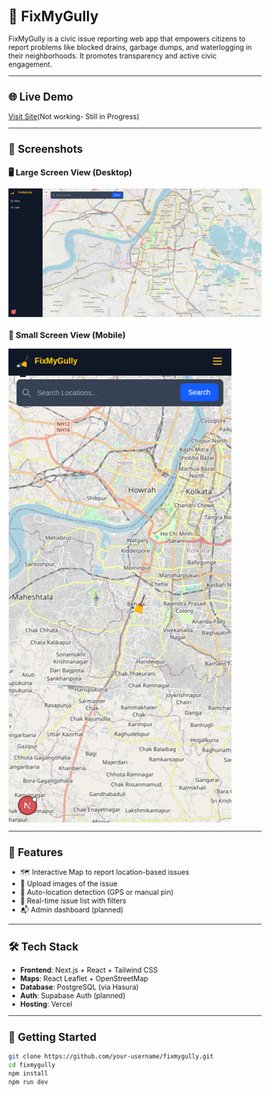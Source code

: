 # 🧹 FixMyGully

FixMyGully is a civic issue reporting web app that empowers citizens to report problems like blocked drains, garbage dumps, and waterlogging in their neighborhoods. It promotes transparency and active civic engagement.

---

## 🌐 Live Demo

[Visit Site](https://your-live-site-link.com)(Not working- Still in Progress)

---

## 📸 Screenshots

### 🖥️ Large Screen View (Desktop)

![Large Screen](/public/screenshots/desktop.png)

### 📱 Small Screen View (Mobile)

![Small Screen](/public/screenshots/mobile.png)

---

## 🚀 Features

- 🗺️ Interactive Map to report location-based issues
- 📸 Upload images of the issue
- 📍 Auto-location detection (GPS or manual pin)
- 🧾 Real-time issue list with filters
- 📬 Admin dashboard (planned)

---

## 🛠️ Tech Stack

- **Frontend**: Next.js + React + Tailwind CSS
- **Maps**: React Leaflet + OpenStreetMap
- **Database**: PostgreSQL (via Hasura)
- **Auth**: Supabase Auth (planned)
- **Hosting**: Vercel

---

## 🧰 Getting Started

```bash
git clone https://github.com/your-username/fixmygully.git
cd fixmygully
npm install
npm run dev
```

